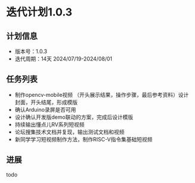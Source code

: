 # 迭代计划1.0.3

## 计划信息

- 版本号：1.0.3
- 迭代周期：14天 2024/07/19-2024/08/01

## 任务列表

- 制作opencv-mobile视频 （开头展示结果，操作步骤，最后参考资料）设计封面，开头结尾，形成模版
- 确认Arduino录屏是否可用
- 设计确认开发版demo联动的方案，完成后设计模版
- 持续输出懂点儿RV系列短视频
- 论坛搜集技术文档并复现，输出测试文档和视频
- 新同学学习短视频制作方法，制作RISC-V指令集基础短视频


## 进展

todo

